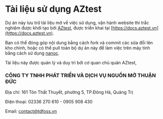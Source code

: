 # Tài liệu sử dụng AZtest

Dự án này lưu trữ tài liệu mở về việc sử dụng, vận hành website thi trắc nghiệm được khởi tạo bởi [AZtest](https://aztest.vn), 
được triển khai tại [https://docs.aztest.vn](https://docs.aztest.vn).

Bạn có thể đóng góp nội dung bằng cách fork và commit các sửa đổi lên kho chính, hoặc có thể pull toàn bộ dự án này để làm việc 
trên máy tính bằng cách sử dụng [nanoc](https://nanoc.ws).

Tài liệu này được quản lý và duy trì bởi cơ quan chủ quản AZtest,

### CÔNG TY TNHH PHÁT TRIỂN VÀ DỊCH VỤ NGUỒN MỞ THUẬN ĐỨC

Địa chỉ: 161 Tôn Thất Thuyết, phường 5, TP.Đông Hà, Quảng Trị

Điện thoại: 02336 270 610 - 0905 908 430

Email: contact@tdfoss.vn
